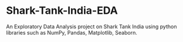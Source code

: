 # Shark-Tank-India-EDA
An Exploratory Data Analysis project on Shark Tank India using python libraries such as NumPy, Pandas, Matplotlib, Seaborn.
